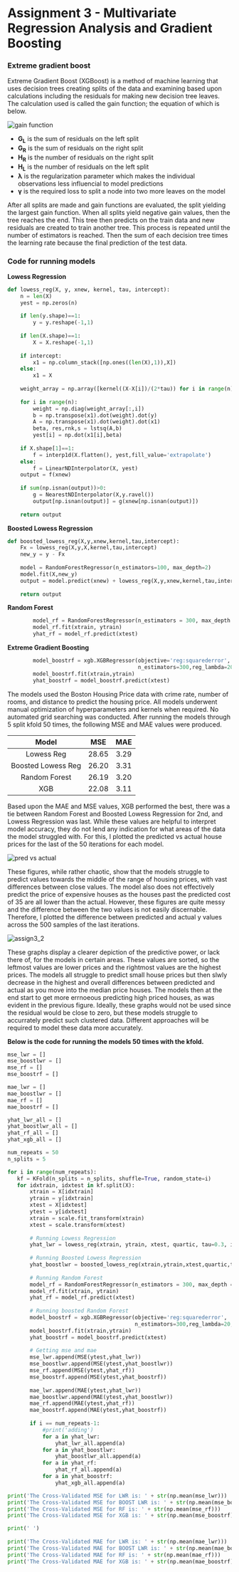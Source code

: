# Assignment 3 - Multivariate Regression Analysis and Gradient Boosting

### Extreme gradient boost

Extreme Gradient Boost (XGBoost) is a method of machine learning that uses decision trees creating splits of the data and examining based upon calculations including the residuals for making new decision tree leaves. The calculation used is called the gain function; the equation of which is below.

![gain function](https://user-images.githubusercontent.com/67921793/155613003-5e788a89-61ae-4e02-a7ad-373cd380c50f.png)

- **G<sub>L</sub>** is the sum of residuals on the left split
- **G<sub>R</sub>** is the sum of residuals on the right split
- **H<sub>R</sub>** is the number of residuals on the right split
- **H<sub>L</sub>** is the number of residuals on the left split
- **λ** is the regularization parameter which makes the individual observations less influencial to model predictions
- **γ** is the required loss to split a node into two more leaves on the model

After all splits are made and gain functions are evaluated, the split yielding the largest gain function. When all splits yield negative gain values, then the tree reaches the end. This tree then predicts on the train data and new residuals are created to train another tree. This process is repeated until the number of estimators is reached. Then the sum of each decision tree times the learning rate because the final prediction of the test data.

### Code for running models

**Lowess Regression**
```python
def lowess_reg(X, y, xnew, kernel, tau, intercept):
    n = len(X)
    yest = np.zeros(n)
    
    if len(y.shape)==1:
        y = y.reshape(-1,1)
        
    if len(X.shape)==1:
        X = X.reshape(-1,1)
        
    if intercept:
        x1 = np.column_stack([np.ones((len(X),1)),X])
    else:
        x1 = X
        
    weight_array = np.array([kernel((X-X[i])/(2*tau)) for i in range(n)])
    
    for i in range(n):
        weight = np.diag(weight_array[:,i])
        b = np.transpose(x1).dot(weight).dot(y)
        A = np.transpose(x1).dot(weight).dot(x1)
        beta, res,rnk,s = lstsq(A,b)
        yest[i] = np.dot(x1[i],beta)
        
    if X.shape[1]==1:
        f = interp1d(X.flatten(), yest,fill_value='extrapolate')
    else:
        f = LinearNDInterpolator(X, yest)
    output = f(xnew)
    
    if sum(np.isnan(output))>0:
        g = NearestNDInterpolator(X,y.ravel())
        output[np.isnan(output)] = g(xnew[np.isnan(output)])
        
    return output
```

**Boosted Lowess Regression**
```python
def boosted_lowess_reg(X,y,xnew,kernel,tau,intercept):
    Fx = lowess_reg(X,y,X,kernel,tau,intercept)
    new_y = y - Fx
    
    model = RandomForestRegressor(n_estimators=100, max_depth=2)
    model.fit(X,new_y)
    output = model.predict(xnew) + lowess_reg(X,y,xnew,kernel,tau,intercept)
    
    return output
```

**Random Forest**
```python
        model_rf = RandomForestRegressor(n_estimators = 300, max_depth = 7)
        model_rf.fit(xtrain, ytrain)
        yhat_rf = model_rf.predict(xtest)
```

**Extreme Gradient Boosting**
```python
        model_boostrf = xgb.XGBRegressor(objective='reg:squarederror',
                                         n_estimators=300,reg_lambda=20,alpha=1,gamma=10,max_depth=7)
        model_boostrf.fit(xtrain,ytrain)
        yhat_boostrf = model_boostrf.predict(xtest)
```

The models used the Boston Housing Price data with crime rate, number of rooms, and distance to predict the housing price. All models underwent manual optimization of hyperparameters and kernels when required. No automated grid searching was conducted. After running the models through 5 split kfold 50 times, the following MSE and MAE values were produced. 
 
| Model | MSE    | MAE
| :---:   | :---: | :---: |
| Lowess Reg | 28.65     | 3.29
| Boosted Lowess Reg | 26.20 | 3.31
| Random Forest | 26.19 | 3.20
| XGB | 22.08 | 3.11
 
 
Based upon the MAE and MSE values, XGB performed the best, there was a tie between Random Forest and Boosted Lowess Regression for 2nd, and Lowess Regression was last. While these values are helpful to interpret model accuracy, they do not lend any indication for what areas of the data the model struggled with. For this, I plotted the predicted vs actual house prices for the last of the 50 iterations for each model.

![pred vs actual](https://user-images.githubusercontent.com/67921793/155621826-80c5458b-e13c-423f-92a2-639627b8ad24.png)

These figures, while rather chaotic, show that the models struggle to predict values towards the middle of the range of housing prices, with vast differences between close values. The model also does not effectively predict the price of expensive houses as the houses past the predicted cost of 35 are all lower than the actual. However, these figures are quite messy and the difference between the two values is not easily discernable. Therefore, I plotted the difference between predicted and actual y values across the 500 samples of the last iterations.

![assign3_2](https://user-images.githubusercontent.com/67921793/155622651-b041cae6-a9d3-40c9-8b17-51a6def98d9a.png)

These graphs display a clearer depiction of the predictive power, or lack there of, for the models in certain areas. These values are sorted, so the leftmost values are lower prices and the rightmost values are the highest prices. The models all struggle to predict small house prices but then slwly decrease in the highest and overall differences between predicted and actual as you move into the median price houses. The models then at the end start to get more errnoeous predicting high priced houses, as was evident in the previous figure. Ideally, these graphs would not be used since the residual would be close to zero, but these models struggle to accurrately predict such clustered data. Different approaches will be required to model these data more accurately.

**Below is the code for running the models 50 times with the kfold.**

 ```python
 mse_lwr = []
mse_boostlwr = []
mse_rf = []
mse_boostrf = []

mae_lwr = []
mae_boostlwr = []
mae_rf = []
mae_boostrf = []

yhat_lwr_all = []
yhat_boostlwr_all = []
yhat_rf_all = []
yhat_xgb_all = []

num_repeats = 50
n_splits = 5

for i in range(num_repeats):
    kf = KFold(n_splits = n_splits, shuffle=True, random_state=i)
    for idxtrain, idxtest in kf.split(X):
        xtrain = X[idxtrain]
        ytrain = y[idxtrain]
        xtest = X[idxtest]
        ytest = y[idxtest]
        xtrain = scale.fit_transform(xtrain)
        xtest = scale.transform(xtest)
        
        # Running Lowess Regression
        yhat_lwr = lowess_reg(xtrain, ytrain, xtest, quartic, tau=0.3, intercept=True)
        
        # Running Boosted Lowess Regression
        yhat_boostlwr = boosted_lowess_reg(xtrain,ytrain,xtest,quartic,tau=1,intercept=True)
        
        # Running Random Forest
        model_rf = RandomForestRegressor(n_estimators = 300, max_depth = 7)
        model_rf.fit(xtrain, ytrain)
        yhat_rf = model_rf.predict(xtest)
        
        # Running boosted Random Forest
        model_boostrf = xgb.XGBRegressor(objective='reg:squarederror',
                                         n_estimators=300,reg_lambda=20,alpha=1,gamma=10,max_depth=7)
        model_boostrf.fit(xtrain,ytrain)
        yhat_boostrf = model_boostrf.predict(xtest)
        
        # Getting mse and mae
        mse_lwr.append(MSE(ytest,yhat_lwr))
        mse_boostlwr.append(MSE(ytest,yhat_boostlwr))
        mse_rf.append(MSE(ytest,yhat_rf))
        mse_boostrf.append(MSE(ytest,yhat_boostrf))
        
        mae_lwr.append(MAE(ytest,yhat_lwr))
        mae_boostlwr.append(MAE(ytest,yhat_boostlwr))
        mae_rf.append(MAE(ytest,yhat_rf))
        mae_boostrf.append(MAE(ytest,yhat_boostrf))
        
        if i == num_repeats-1:
            #print('adding')
            for a in yhat_lwr:
                yhat_lwr_all.append(a)
            for a in yhat_boostlwr:
                yhat_boostlwr_all.append(a)
            for a in yhat_rf:
                yhat_rf_all.append(a)
            for a in yhat_boostrf:
                yhat_xgb_all.append(a)

print('The Cross-Validated MSE for LWR is: ' + str(np.mean(mse_lwr)))
print('The Cross-Validated MSE for BOOST LWR is: ' + str(np.mean(mse_boostlwr)))
print('The Cross-Validated MSE for RF is: ' + str(np.mean(mse_rf)))
print('The Cross-Validated MSE for XGB is: ' + str(np.mean(mse_boostrf)))

print(' ')
        
print('The Cross-Validated MAE for LWR is: ' + str(np.mean(mae_lwr)))
print('The Cross-Validated MAE for BOOST LWR is: ' + str(np.mean(mae_boostlwr)))
print('The Cross-Validated MAE for RF is: ' + str(np.mean(mae_rf)))
print('The Cross-Validated MAE for XGB is: ' + str(np.mean(mae_boostrf)))
 ```
